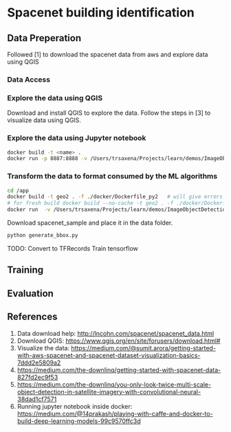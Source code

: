 # Spacenet building identification

## Data Preperation
Followed [1] to download the spacenet data from aws and explore data using QGIS
### Data Access

### Explore the data using QGIS
Download and install QGIS to explore the data. Follow the steps in [3] to visualize data using QGIS. 

### Explore the data using Jupyter notebook

```bash
docker build -t <name> .
docker run -p 8887:8888 -v /Users/trsaxena/Projects/learn/demos/ImageObjectDetection/spacenet_building_detection/notebooks:/model1/notebooks -v /Users/trsaxena/Projects/learn/demos/ImageObjectDetection/spacenet_building_detection/data:/model1/data -it <name>
``` 

### Transform the data to format consumed by the ML algorithms 
```bash
cd /app
docker build -t geo2 . -f ./docker/Dockerfile_py2   # will give errors but build successfully
# for fresh build docker build --no-cache -t geo2 . -f ./docker/Dockerfile_py2 
docker run  -v /Users/trsaxena/Projects/learn/demos/ImageObjectDetection/spacenet_building_detection/data:/workspace/data -it geo /bin/bash
```

Download spacenet_sample and place it in the data folder.
```bash
python generate_bbox.py
```

TODO:
Convert to TFRecords
Train tensorflow

## Training

## Evaluation
 

## References 
1. Data download help: http://lncohn.com/spacenet/spacenet_data.html
2. Download QGIS: https://www.qgis.org/en/site/forusers/download.html# 
3. Visualize the data: https://medium.com/@sumit.arora/getting-started-with-aws-spacenet-and-spacenet-dataset-visualization-basics-7ddd2e5809a2
4. https://medium.com/the-downlinq/getting-started-with-spacenet-data-827fd2ec9f53
5. https://medium.com/the-downlinq/you-only-look-twice-multi-scale-object-detection-in-satellite-imagery-with-convolutional-neural-38dad1cf7571
6. Running jupyter notebook inside docker: https://medium.com/@14prakash/playing-with-caffe-and-docker-to-build-deep-learning-models-99c9570ffc3d


